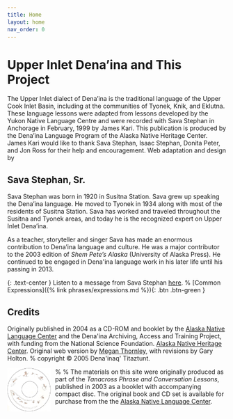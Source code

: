 ```yaml
---
title: Home
layout: home
nav_order: 0
---
```



# Upper Inlet Dena’ina and This Project

The Upper Inlet dialect of Dena’ina is the traditional language of the
Upper Cook Inlet Basin, including at the communities of Tyonek,
Knik, and Eklutna. These language lessons were adapted from
lessons developed by the Yukon Native Language Centre and were
recorded with Sava Stephan in Anchorage in February, 1999 by James Kari. This
publication is produced by the Dena’ina Language Program of the
Alaska Native Heritage Center. James Kari would like to thank Sava Stephan,
Isaac Stephan, Donita Peter, and Jon Ross for their help and
encouragement. Web adaptation and design by</p>

## Sava Stephan, Sr.

Sava Stephan was born in 1920 in Susitna Station. Sava grew up speaking the Dena’ina language. He moved to Tyonek in 1934 along with most of the residents of Susitna Station. Sava has worked and traveled throughout the Susitna and Tyonek areas, and today he is the recognized expert on Upper Inlet Dena’ina.

As a teacher, storyteller and singer Sava has made an enormous contribution to Dena’ina language and culture. He was a major contributor to the 2003 edition of <i>Shem Pete’s Alaska</i> (University of Alaska Press). He continued to be engaged in Dena'ina language work in his later life until his passing in 2013.</p>

{: .text-center }
Listen to a message from Sava Stephan <a href="message.html">here</a>.
% [Common Expressions]({% link phrases/expressions.md %}){: .btn .btn-green  }

## Credits
Originally published in 2004 as a CD-ROM and booklet by the [Alaska Native Language Center](http://www.uaf.edu/anlc)
and the Dena'ina Archiving, Access and Training Project, with funding from the National Science Foundation.
[Alaska Native Heritage Center](http://www.alaskanative.net). 
Original web version by <a href="http://www.lostplot.net">Megan Thornley</a>, with revisions by Gary Holton. % copyright &copy; 2005 Dena'inaq' Titaztunt. 

% <img src="assets/images/cd-line.png" style="float:left; margin-right:10px;width:100px;"/>
% The materials on this site were originally produced as part of the *Tanacross Phrase and Conversation Lessons*, published in 2003 as a booklet with accompanying compact disc. The original book and CD set is available for purchase from the  the [Alaska Native Language Center](https://epay.alaska.edu/C21563_ustores/web/product_detail.jsp?PRODUCTID=5708&SINGLESTORE=true).

